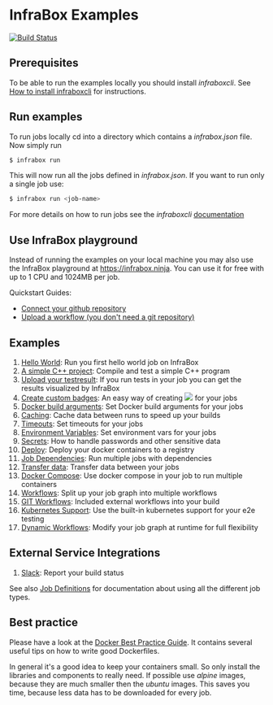 # InfraBox Examples
[![Build Status](https://infrabox.ninja/api/v1/projects/21dc2924-f6b6-400f-aac2-b57833ef9787/state.svg)](https://infrabox.ninja/dashboard/#/project/ib-examples)

## Prerequisites

To be able to run the examples locally you should install *infraboxcli*. See
[How to install infraboxcli](https://github.com/InfraBox/cli) for instructions.

## Run examples
To run jobs locally cd into a directory which contains a *infrabox.json* file.
Now simply run

```bash
$ infrabox run
```

This will now run all the jobs defined in *infrabox.json*. If you want to run only a single job use:

```bash
$ infrabox run <job-name>
```

For more details on how to run jobs see the *infraboxcli* [documentation](https://github.com/InfraBox/cli)

## Use InfraBox playground
Instead of running the examples on your local machine you may also use the InfraBox playground at https://infrabox.ninja.
You can use it for free with up to 1 CPU and 1024MB per job.

Quickstart Guides:

- [Connect your github repository](https://github.com/InfraBox/infrabox/blob/master/docs/guides/connect_github.md)
- [Upload a workflow (you don't need a git repository)](https://github.com/InfraBox/infrabox/blob/master/docs/guides/upload.md)

## Examples

1. [Hello World](/hello_world): Run you first hello world job on InfraBox
2. [A simple C++ project](/cpp_example): Compile and test a simple C++ program
3. [Upload your testresult](/upload_testresult): If you run tests in your job you can get the results visualized by InfraBox
4. [Create custom badges](/badges): An easy way of creating <img src="https://img.shields.io/badge/custom-badges-green.svg"> for your jobs
5. [Docker build arguments](/build_arguments): Set Docker build arguments for your jobs
6. [Caching](/caching): Cache data between runs to speed up your builds
7. [Timeouts](/timeout): Set timeouts for your jobs
8. [Environment Variables](/environment_vars): Set environment vars for your jobs
9. [Secrets](/secrets): How to handle passwords and other sensitive data
10. [Deploy](/deploy): Deploy your docker containers to a registry
11. [Job Dependencies](/dependencies): Run multiple jobs with dependencies
12. [Transfer data](/transfer_data): Transfer data between your jobs
13. [Docker Compose](/docker_compose): Use docker compose in your job to run multiple containers
13. [Workflows](/workflows): Split up your job graph into multiple workflows
14. [GIT Workflows](/git_workflow): Included external workflows into your build
15. [Kubernetes Support](/kubernetes): Use the built-in kubernetes support for your e2e testing
16. [Dynamic Workflows](/dynamic_workflows): Modify your job graph at runtime for full flexibility

## External Service Integrations
1. [Slack](/slack): Report your build status

See also [Job Definitions](https://infrabox.ninja/docs/) for documentation about using all the different job types.

## Best practice
Please have a look at the [Docker Best Practice Guide](https://docs.docker.com/engine/userguide/eng-image/dockerfile_best-practices/).
It contains several useful tips on how to write good Dockerfiles.

In general it's a good idea to keep your containers small. So only install the
libraries and components to really need. If possible use _alpine_ images, because
they are much smaller then the _ubuntu_ images. This saves you time, because less
data has to be downloaded for every job.
